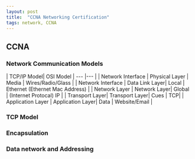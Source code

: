 ```yaml
---
layout: post
title:  "CCNA Networking Certification"
tags: network, CCNA 
---
```


## CCNA


### Network Communication Models


| TCP/IP Model| OSI Model | --- |--- |
| Network Interface | Physical Layer | Media | Wires/Radio/Glass |
| Network Interface | Data Link Layer| Local | Ethernet (Ethernet Mac Address) |
| Network Layer | Network Layer| Global | (Internet Protocal) IP | 
| Transport Layer| Transport Layer| Cues | TCP|
| Application Layer | Application Layer| Data | Website/Email |


### TCP Model


### Encapsulation


### Data network and Addressing


